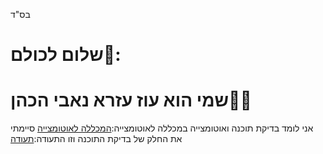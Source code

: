  בס"ד 
# שלום לכולם👋:
# שמי הוא עוז עזרא נאבי הכהן🧑‍💻
אני לומד בדיקת תוכנה ואוטומצייה במכללה לאוטומצייה:[המכללה לאוטומצייה](https://automation.co.il/)
סיימתי את החלק של בדיקת התוכנה וזו התעודה:[תעודה](https://github.com/OzEzraCohen/index.html/blob/main/%D7%AA%D7%A2%D7%95%D7%93%D7%AA%20%D7%A1%D7%99%D7%95%D7%9D%20%D7%A7%D7%95%D7%A8%D7%A1%20%D7%91%D7%95%D7%93%D7%A7%20%D7%AA%D7%95%D7%9B%D7%A0%D7%94.pdf)
 

<!--
**OzEzraCohen/OzEzraCohen** is a ✨ _special_ ✨ repository because its `README.md` (this file) appears on your GitHub profile.

Here are some ideas to get you started:

- 🔭 I’m currently working on ...
- 🌱 I’m currently learning ...
- 👯 I’m looking to collaborate on ...
- 🤔 I’m looking for help with ...
- 💬 Ask me about ...
- 📫 How to reach me: ...
- 😄 Pronouns: ...
- ⚡ Fun fact: ...
-->
